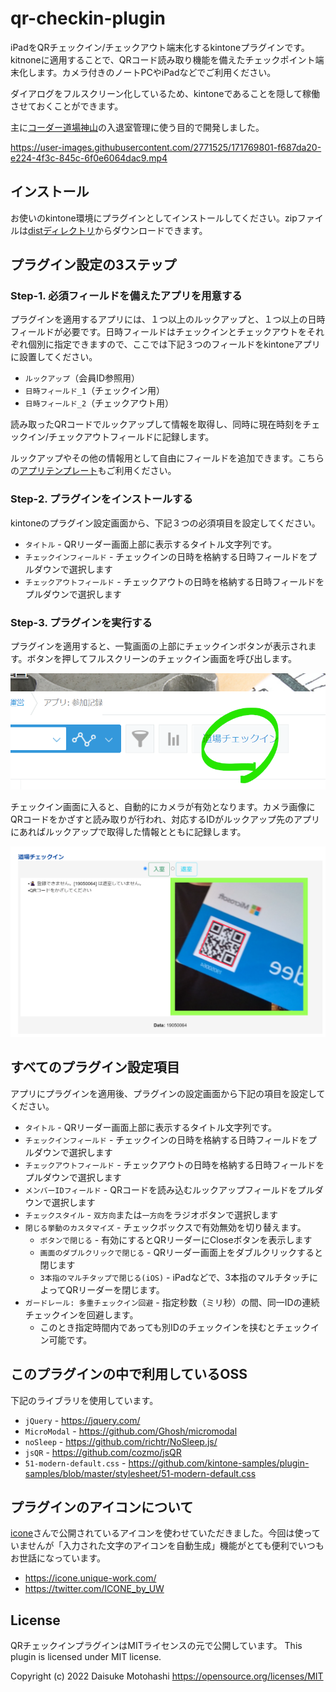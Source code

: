 # qr-checkin-plugin

iPadをQRチェックイン/チェックアウト端末化するkintoneプラグインです。kitnoneに適用することで、QRコード読み取り機能を備えたチェックポイント端末化します。カメラ付きのノートPCやiPadなどでご利用ください。

ダイアログをフルスクリーン化しているため、kintoneであることを隠して稼働させておくことができます。

主に[コーダー道場神山](https://coderdojo.kamiyama.club)の入退室管理に使う目的で開発しました。

https://user-images.githubusercontent.com/2771525/171769801-f687da20-e224-4f3c-845c-6f0e6064dac9.mp4

## インストール

お使いのkintone環境にプラグインとしてインストールしてください。zipファイルは[distディレクトリ](https://github.com/motohasystem/qr-checkin-plugin/tree/main/dist)からダウンロードできます。

## プラグイン設定の3ステップ

### Step-1. 必須フィールドを備えたアプリを用意する

プラグインを適用するアプリには、１つ以上のルックアップと、１つ以上の日時フィールドが必要です。日時フィールドはチェックインとチェックアウトをそれぞれ個別に指定できますので、ここでは下記３つのフィールドをkintoneアプリに設置してください。

- `ルックアップ`（会員ID参照用）
- `日時フィールド_1`（チェックイン用）
- `日時フィールド_2`（チェックアウト用）

読み取ったQRコードでルックアップして情報を取得し、同時に現在時刻をチェックイン/チェックアウトフィールドに記録します。

ルックアップやその他の情報用として自由にフィールドを追加できます。こちらの[アプリテンプレート](dist/kintone_app_template_v1.zip)もご利用ください。

### Step-2. プラグインをインストールする

kintoneのプラグイン設定画面から、下記３つの必須項目を設定してください。

- `タイトル` - QRリーダー画面上部に表示するタイトル文字列です。
- `チェックインフィールド` - チェックインの日時を格納する日時フィールドをプルダウンで選択します
- `チェックアウトフィールド` - チェックアウトの日時を格納する日時フィールドをプルダウンで選択します

### Step-3. プラグインを実行する

プラグインを適用すると、一覧画面の上部にチェックインボタンが表示されます。ボタンを押してフルスクリーンのチェックイン画面を呼び出します。

![一覧画面のチェックインボタン](docs/images/01_checkin_button.png)

チェックイン画面に入ると、自動的にカメラが有効となります。カメラ画像にQRコードをかざすと読み取りが行われ、対応するIDがルックアップ先のアプリにあればルックアップで取得した情報とともに記録します。

![チェックインダイアログ2](docs/images/02_checkin_dialog.png)


## すべてのプラグイン設定項目

アプリにプラグインを適用後、プラグインの設定画面から下記の項目を設定してください。

- `タイトル` - QRリーダー画面上部に表示するタイトル文字列です。
- `チェックインフィールド` - チェックインの日時を格納する日時フィールドをプルダウンで選択します
- `チェックアウトフィールド` - チェックアウトの日時を格納する日時フィールドをプルダウンで選択します
- `メンバーIDフィールド` - QRコードを読み込むルックアップフィールドをプルダウンで選択します
- `チェックスタイル` - `双方向`または`一方向`をラジオボタンで選択します
- `閉じる挙動のカスタマイズ` - チェックボックスで有効無効を切り替えます。
    - `ボタンで閉じる` - 有効にするとQRリーダーにCloseボタンを表示します
    - `画面のダブルクリックで閉じる` - QRリーダー画面上をダブルクリックすると閉じます
    - `3本指のマルチタップで閉じる(iOS)` - iPadなどで、3本指のマルチタッチによってQRリーダーを閉じます。
- `ガードレール: 多重チェックイン回避` - 指定秒数（ミリ秒）の間、同一IDの連続チェックインを回避します。
    - このとき指定時間内であっても別IDのチェックインを挟むとチェックイン可能です。

## このプラグインの中で利用しているOSS

下記のライブラリを使用しています。

- `jQuery` - https://jquery.com/
- `MicroModal`    - https://github.com/Ghosh/micromodal
- `noSleep`   - https://github.com/richtr/NoSleep.js/
- `jsQR`  - https://github.com/cozmo/jsQR
- `51-modern-default.css` -  https://github.com/kintone-samples/plugin-samples/blob/master/stylesheet/51-modern-default.css

## プラグインのアイコンについて

[icone](https://icone.unique-work.com/)さんで公開されているアイコンを使わせていただきました。今回は使っていませんが「入力された文字のアイコンを自動生成」機能がとても便利でいつもお世話になっています。

- https://icone.unique-work.com/
- https://twitter.com/ICONE_by_UW

## License

QRチェックインプラグインはMITライセンスの元で公開しています。
This plugin is licensed under MIT license.

Copyright (c) 2022 Daisuke Motohashi
https://opensource.org/licenses/MIT
